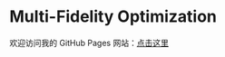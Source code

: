 # Multi-Fidelity Optimization

欢迎访问我的 GitHub Pages 网站：[点击这里](https://fanli525.github.io/Multi-Fidelity-Optimization/)
